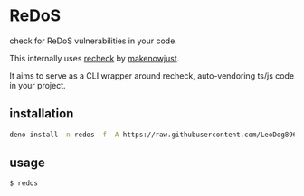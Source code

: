 # ReDoS

check for ReDoS vulnerabilities in your code.

This internally uses [recheck](https://makenowjust-labs.github.io/recheck/) by
[makenowjust](https://github.com/makenowjust).

It aims to serve as a CLI wrapper around recheck, auto-vendoring ts/js code in
your project.

## installation

```sh
deno install -n redos -f -A https://raw.githubusercontent.com/LeoDog896/redos/main/index.ts
```

## usage

```bash
$ redos
```
